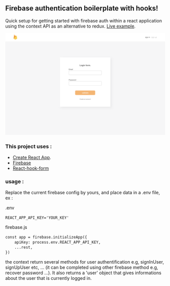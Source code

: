 ## Firebase authentication boilerplate with hooks!

Quick setup for getting started with firebase auth within a react application using the context API as an alternative to redux. [Live example](https://pensive-villani-57d695.netlify.com/#/signup).


![Thumbnail](preview.png)

### This project uses :

-   [Create React App](https://github.com/facebook/create-react-app).
-   [Firebase](https://firebase.google.com)
-   [React-hook-form](https://github.com/react-hook-form/react-hook-form)

### usage :

Replace the current firebase config by yours, and place data in a .env file, ex :

.env
```
REACT_APP_API_KEY='YOUR_KEY'
```

firebase.js
```
const app = firebase.initializeApp({
    apiKey: process.env.REACT_APP_API_KEY,
    ...rest,
})
```


the context return several methods for user authentification e.g, signInUser, signUpUser etc, ... (it can be completed using other firebase method e.g, recover password ...).
It also returns a 'user' object that gives informations about the user that is currently logged in.
